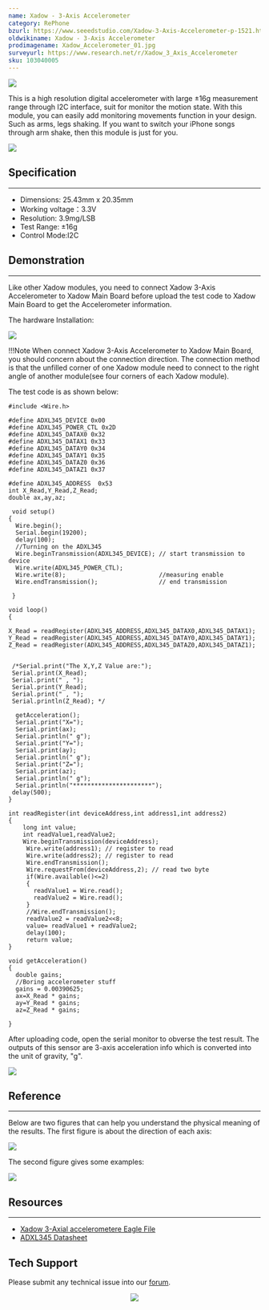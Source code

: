 ```yaml
---
name: Xadow - 3-Axis Accelerometer
category: RePhone
bzurl: https://www.seeedstudio.com/Xadow-3-Axis-Accelerometer-p-1521.html
oldwikiname: Xadow - 3-Axis Accelerometer
prodimagename: Xadow_Accelerometer_01.jpg
surveyurl: https://www.research.net/r/Xadow_3_Axis_Accelerometer
sku: 103040005
---
```


![](https://github.com/SeeedDocument/Xadow_3_Aixs_Accelerometer/raw/master/img/Xadow_Accelerometer_01.jpg)

This is a high resolution digital accelerometer with large ±16g measurement range through I2C interface, suit for monitor the motion state. With this module, you can easily add monitoring movements function in your design. Such as arms, legs shaking. If you want to switch your iPhone songs through arm shake, then this module is just for you.

[![](https://github.com/SeeedDocument/Seeed-WiKi/raw/master/docs/images/300px-Get_One_Now_Banner-ragular.png)](https://www.seeedstudio.com/Xadow-3-Axis-Accelerometer-p-1521.html)

## Specification
---
- Dimensions: 25.43mm x 20.35mm
- Working voltage：3.3V
- Resolution: 3.9mg/LSB
- Test Range: ±16g
- Control Mode:I2C

## Demonstration
---
Like other Xadow modules, you need to connect Xadow 3-Axis Accelerometer to Xadow Main Board before upload the test code to Xadow Main Board to get the Accelerometer information.

The hardware Installation:

![](https://github.com/SeeedDocument/Xadow_3_Aixs_Accelerometer/raw/master/img/Xadow3AxisAcce.jpg)

!!!Note
    When connect Xadow 3-Axis Accelerometer to Xadow Main Board, you should concern about the connection direction. The connection method is that the unfilled corner of one Xadow module need to connect to the right angle of another module(see four corners of each Xadow module).

The test code is as shown below:

```
#include <Wire.h>

#define ADXL345_DEVICE 0x00
#define ADXL345_POWER_CTL 0x2D
#define ADXL345_DATAX0 0x32
#define ADXL345_DATAX1 0x33
#define ADXL345_DATAY0 0x34
#define ADXL345_DATAY1 0x35
#define ADXL345_DATAZ0 0x36
#define ADXL345_DATAZ1 0x37

#define ADXL345_ADDRESS  0x53
int X_Read,Y_Read,Z_Read;
double ax,ay,az;

 void setup()
{
  Wire.begin();
  Serial.begin(19200);
  delay(100);
  //Turning on the ADXL345
  Wire.beginTransmission(ADXL345_DEVICE); // start transmission to device
  Wire.write(ADXL345_POWER_CTL);
  Wire.write(8);                          //measuring enable
  Wire.endTransmission();                 // end transmission

 }

void loop()
{

X_Read = readRegister(ADXL345_ADDRESS,ADXL345_DATAX0,ADXL345_DATAX1);
Y_Read = readRegister(ADXL345_ADDRESS,ADXL345_DATAY0,ADXL345_DATAY1);
Z_Read = readRegister(ADXL345_ADDRESS,ADXL345_DATAZ0,ADXL345_DATAZ1);


 /*Serial.print("The X,Y,Z Value are:");
 Serial.print(X_Read);
 Serial.print(" , ");
 Serial.print(Y_Read);
 Serial.print(" , ");
 Serial.println(Z_Read); */

  getAcceleration();
  Serial.print("X=");
  Serial.print(ax);
  Serial.println(" g");
  Serial.print("Y=");
  Serial.print(ay);
  Serial.println(" g");
  Serial.print("Z=");
  Serial.print(az);
  Serial.println(" g");
  Serial.println("**********************");
 delay(500);
}

int readRegister(int deviceAddress,int address1,int address2)
{
    long int value;
    int readValue1,readValue2;
    Wire.beginTransmission(deviceAddress);
     Wire.write(address1); // register to read
     Wire.write(address2); // register to read
     Wire.endTransmission();
     Wire.requestFrom(deviceAddress,2); // read two byte
     if(Wire.available()<=2)
     {
       readValue1 = Wire.read();
       readValue2 = Wire.read();
     }
     //Wire.endTransmission();
     readValue2 = readValue2<<8;
     value= readValue1 + readValue2;
     delay(100);
     return value;
}

void getAcceleration()
{
  double gains;
  //Boring accelerometer stuff
  gains = 0.00390625;
  ax=X_Read * gains;
  ay=Y_Read * gains;
  az=Z_Read * gains;

}
```

After uploading code, open the serial monitor to obverse the test result. The outputs of this sensor are 3-axis acceleration info which is converted into the unit of gravity, "g".

![](https://github.com/SeeedDocument/Xadow_3_Aixs_Accelerometer/raw/master/img/Xadow_3-Axis_Accelemeter_Result.jpg)

## Reference
---
Below are two figures that can help you understand the physical meaning of the results.
The first figure is about the direction of each axis:

![](https://github.com/SeeedDocument/Xadow_3_Aixs_Accelerometer/raw/master/img/ADXL345_Axes_of_Acceleration_Sensivity.jpg)

The second figure gives some examples:

![](https://github.com/SeeedDocument/Xadow_3_Aixs_Accelerometer/raw/master/img/Sensing_Diraction_2.jpg)

## Resources
---
- [Xadow 3-Axial accelerometere Eagle File](https://github.com/SeeedDocument/Xadow_3_Aixs_Accelerometer/raw/master/res/3-Axis_Accelerometer_Eagle_File.zip)
- [ADXL345 Datasheet](https://github.com/SeeedDocument/Xadow_3_Aixs_Accelerometer/raw/master/res/ADXL345_datasheet.pdf)

## Tech Support
Please submit any technical issue into our [forum](http://forum.seeedstudio.com/). <br /><p style="text-align:center"><a href="https://www.seeedstudio.com/act-4.html" target="_blank"><img src="https://github.com/SeeedDocument/Wiki_Banner/raw/master/new_product.jpg" /></a></p>